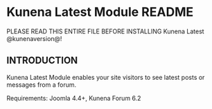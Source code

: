 # Kunena Latest Module README

PLEASE READ THIS ENTIRE FILE BEFORE INSTALLING Kunena Latest @kunenaversion@!

## INTRODUCTION


Kunena Latest Module enables your site visitors to see latest posts or messages from a forum.

Requirements: Joomla 4.4+, Kunena Forum 6.2


